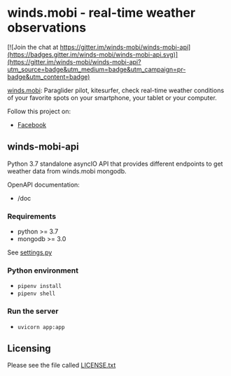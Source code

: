 winds.mobi - real-time weather observations
===========================================

[![Join the chat at https://gitter.im/winds-mobi/winds-mobi-api](https://badges.gitter.im/winds-mobi/winds-mobi-api.svg)](https://gitter.im/winds-mobi/winds-mobi-api?utm_source=badge&utm_medium=badge&utm_campaign=pr-badge&utm_content=badge)

[winds.mobi](http://winds.mobi): Paraglider pilot, kitesurfer, check real-time weather conditions of your favorite spots
on your smartphone, your tablet or your computer.

Follow this project on:
- [Facebook](https://www.facebook.com/WindsMobi/)

winds-mobi-api
--------------------

Python 3.7 standalone asyncIO API that provides different endpoints to get weather data from winds.mobi mongodb.

OpenAPI documentation:
- /doc

### Requirements

- python >= 3.7
- mongodb >= 3.0

See [settings.py](https://github.com/winds-mobi/winds-mobi-api/blob/master/settings.py)

### Python environment

- `pipenv install`
- `pipenv shell`

### Run the server

- `uvicorn app:app`

Licensing
---------

Please see the file called [LICENSE.txt](https://github.com/winds-mobi/winds-mobi-api/blob/master/LICENSE.txt)

